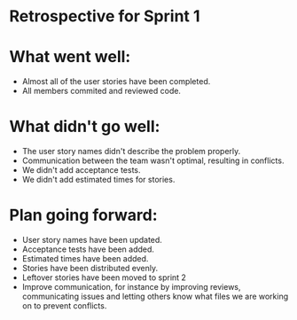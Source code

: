 # Retrospective for Sprint 1
# What went well:
* Almost all of the user stories have been completed.
* All members commited and reviewed code.
# What didn't go well:
* The user story names didn't describe the problem properly.
* Communication between the team wasn't optimal, resulting in conflicts.
* We didn't add acceptance tests.
* We didn't add estimated times for stories.
# Plan going forward:
* User story names have been updated.
* Acceptance tests have been added.
* Estimated times have been added.
* Stories have been distributed evenly.
* Leftover stories have been moved to sprint 2
* Improve communication, for instance by improving reviews, communicating issues and letting others know what files we are working on to prevent conflicts.